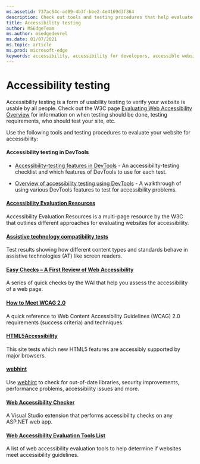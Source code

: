 ```yaml
---
ms.assetid: 737ac54c-ad89-4b3f-bbe2-4e4169d3f364
description: Check out tools and testing procedures that help evaluate a website's accessibility.
title: Accessibility testing
author: MSEdgeTeam
ms.author: msedgedevrel
ms.date: 01/07/2021
ms.topic: article
ms.prod: microsoft-edge
keywords: accessibility, accessibility for developers, accessible websites, edge, web development, ARIA, developer, UIA, UI Automation
---
```

# Accessibility testing

Accessibility testing is a form of usability testing to verify your website is usable by all people. Check out the W3C page [Evaluating Web Accessibility Overview](https://www.w3.org/WAI/test-evaluate) for information on when testing should be done, testing requirements, who should test your site, etc.

Use the following tools and testing procedures to evaluate your website for accessibility:

#### Accessibility testing in DevTools

*   [Accessibility-testing features in DevTools][DevtoolsAccessibilityReference] - An accessibility-testing checklist and which features of DevTools to use for each test.

*   [Overview of accessibility testing using DevTools][DevtoolsAccessibilityAccessibilitytestingindevtools] - A walkthrough of using various DevTools features to test for accessibility problems.

#### [Accessibility Evaluation Resources](https://www.w3.org/WAI/eval/Overview.html)

Accessibility Evaluation Resources is a multi-page resource by the W3C that outlines different approaches for evaluating websites for accessibility.

#### [Assistive technology compatibility tests](http://www.powermapper.com/tests)

Test results showing how different content types and standards behave in assistive technologies (AT) like screen readers.

#### [Easy Checks – A First Review of Web Accessibility](https://www.w3.org/WAI/eval/preliminary.html)

A series of quick checks by the WAI that help you assess the accessibility of a web page.

#### [How to Meet WCAG 2.0](https://www.w3.org/WAI/WCAG20/quickref)

A quick reference to Web Content Accessibility Guidelines \(WCAG\) 2.0 requirements (success criteria) and techniques.

#### [HTML5Accessibility](https://html5accessibility.com)

This site tests which new HTML5 features are accessibly supported by major browsers.

#### [webhint](https://webhint.io)

Use [webhint](https://webhint.io/) to check for out-of-date libraries, security improvements, performance problems, accessibility issues and more.

#### [Web Accessibility Checker](https://visualstudiogallery.msdn.microsoft.com/3aabefab-1681-4fea-8f95-6a62e2f0f1ec)

A Visual Studio extension that performs accessibility checks on any ASP.NET web app.

#### [Web Accessibility Evaluation Tools List](https://www.w3.org/WAI/ER/tools/index.html)

A list of web accessibility evaluation tools to help determine if websites meet accessibility guidelines.

<!-- links: -->

[DevtoolsAccessibilityAccessibilitytestingindevtools]: ../devtools-guide-chromium/accessibility/accessibility-testing-in-devtools.md "Overview of accessibility testing using DevTools | Microsoft Docs"
[DevtoolsAccessibilityReference]: ../devtools-guide-chromium/accessibility/reference.md "Accessibility-testing features in DevTools | Microsoft Docs"
